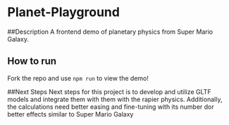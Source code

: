 # Planet-Playground
##Description
A frontend demo of planetary physics from Super Mario Galaxy.

## How to run
Fork the repo and use `npm run` to view the demo!

##Next Steps
Next steps for this project is to develop and utilize GLTF models and integrate them with them with the rapier physics. Additionally, the calculations need better easing and fine-tuning with its number dor better effects similar to Super Mario Galaxy 
